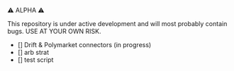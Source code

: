 ⚠️ ALPHA ⚠️

This repository is under active development and will most probably contain bugs. USE AT YOUR OWN RISK.


- [] Drift & Polymarket connectors (in progress)
- [] arb strat
- [] test script